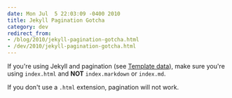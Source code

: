 ```yaml
---
date: Mon Jul  5 22:03:09 -0400 2010
title: Jekyll Pagination Gotcha
category: dev
redirect_from:
- /blog/2010/jekyll-pagination-gotcha.html
- /dev/2010/jekyll-pagination-gotcha.html
---
```


If you're using Jekyll and pagination (see [Template data](http://wiki.github.com/mojombo/jekyll/template-data)),
make sure you're using `index.html` and **NOT** `index.markdown` or `index.md`.

If you don't use a `.html` extension, pagination will not work.
